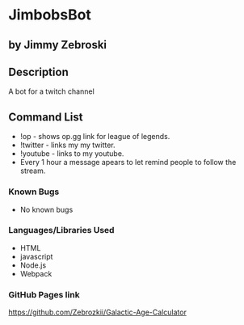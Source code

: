 # JimbobsBot
## by Jimmy Zebroski

## Description
 A bot for a twitch channel

## Command List
* !op - shows op.gg link for league of legends.
* !twitter - links my my twitter.
* !youtube - links to my youtube.
* Every 1 hour a message apears to let remind people to follow the stream.





### Known Bugs
* No known bugs

### Languages/Libraries Used
* HTML
* javascript
* Node.js
* Webpack


### GitHub Pages link
https://github.com/Zebrozkii/Galactic-Age-Calculator